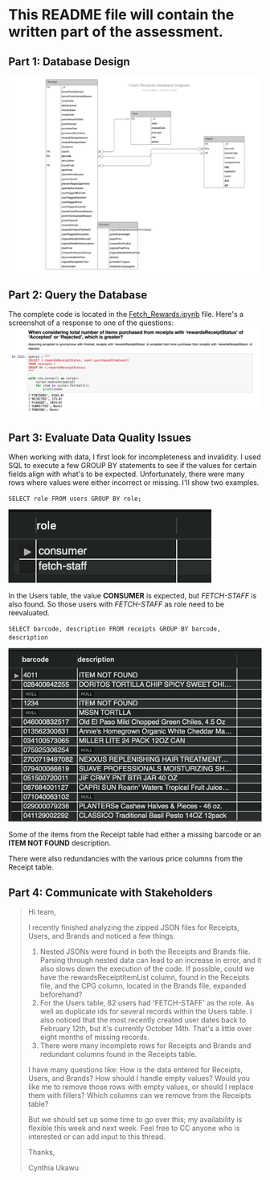 # This README file will contain the written part of the assessment.

## Part 1: Database Design
![Alt text](images/Fetch_Rewards_Database_Diagram.jpeg)


## Part 2: Query the Database
The complete code is located in the [Fetch_Rewards.ipynb](https://github.com/cynthiiaa/fetch_rewards/blob/main/Fetch_Rewards.ipynb) file.
Here's a screenshot of a response to one of the questions:
![Alt text](images/screen-shot.png)


## Part 3: Evaluate Data Quality Issues
When working with data, I first look for incompleteness and invalidity. I used SQL to execute a few GROUP BY statements to see if the values for certain fields align with what's to be expected. Unfortunately, there were many rows where values were either incorrect or missing. I'll show two examples.

`SELECT role FROM users
GROUP BY role;`

![Alt text](images/groupby1.png)

In the Users table, the value **CONSUMER** is expected, but *FETCH-STAFF* is also found. So those users with *FETCH-STAFF* as role need to be reevaluated.

`SELECT barcode, description FROM receipts
GROUP BY barcode, description`

![Alt text](images/groupby2.png)

Some of the items from the Receipt table had either a missing barcode or an **ITEM NOT FOUND** description.

There were also redundancies with the various price columns from the Receipt table.

## Part 4: Communicate with Stakeholders

> Hi team,
>
> I recently finished analyzing the zipped JSON files for Receipts, Users, and Brands and noticed a few things.
> 1. Nested JSONs were found in both the Receipts and Brands file.
> Parsing through nested data can lead to an increase in error, and it also slows down the execution of the code. If possible, could we have the rewardsReceiptItemList column, found in the Receipts file, and the CPG column, located in the Brands file, expanded beforehand?
> 2. For the Users table, 82 users had 'FETCH-STAFF' as the role. As well as duplicate ids for several records within the Users table. I also noticed that the most recently created user dates back to February 12th, but it's currently October 14th. That's a little over eight months of missing records.
> 3. There were many incomplete rows for Receipts and Brands and redundant columns found in the Receipts table.
>
> I have many questions like:
> How is the data entered for Receipts, Users, and Brands?
> How should I handle empty values? Would you like me to remove those rows with empty values, or should I replace them with fillers?
> Which columns can we remove from the Receipts table?
>
> But we should set up some time to go over this; my availability is flexible this week and next week. Feel free to CC anyone who is interested or can add input to this thread.
>
> Thanks,
>
> Cynthia Ukawu

